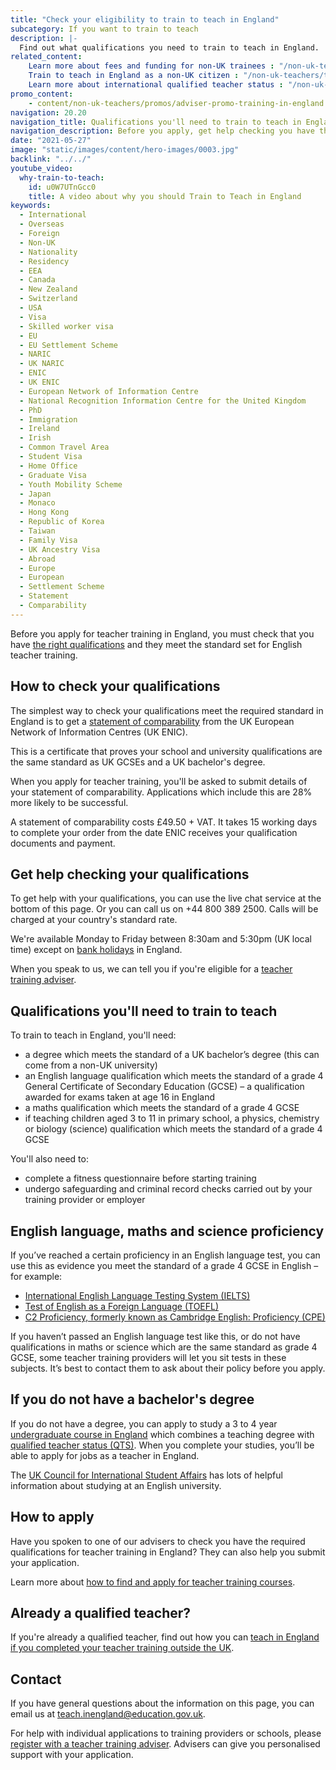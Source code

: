 ```yaml
---
title: "Check your eligibility to train to teach in England"
subcategory: If you want to train to teach
description: |-
  Find out what qualifications you need to train to teach in England. 
related_content:
    Learn more about fees and funding for non-UK trainees : "/non-uk-teachers/fees-and-funding-for-non-uk-trainees"
    Train to teach in England as a non-UK citizen : "/non-uk-teachers/train-to-teach-in-england-as-an-international-student"
    Learn more about international qualified teacher status : "/non-uk-teachers/international-qualified-teacher-status"
promo_content:
    - content/non-uk-teachers/promos/adviser-promo-training-in-england
navigation: 20.20
navigation_title: Qualifications you'll need to train to teach in England
navigation_description: Before you apply, get help checking you have the correct qualifications for English teacher training.
date: "2021-05-27"
image: "static/images/content/hero-images/0003.jpg"
backlink: "../../"
youtube_video:
  why-train-to-teach:
    id: u0W7UTnGcc0
    title: A video about why you should Train to Teach in England
keywords:
  - International
  - Overseas
  - Foreign
  - Non-UK
  - Nationality
  - Residency
  - EEA
  - Canada
  - New Zealand
  - Switzerland
  - USA
  - Visa
  - Skilled worker visa
  - EU
  - EU Settlement Scheme
  - NARIC
  - UK NARIC
  - ENIC
  - UK ENIC
  - European Network of Information Centre
  - National Recognition Information Centre for the United Kingdom
  - PhD
  - Immigration
  - Ireland
  - Irish
  - Common Travel Area
  - Student Visa
  - Home Office
  - Graduate Visa
  - Youth Mobility Scheme
  - Japan
  - Monaco
  - Hong Kong
  - Republic of Korea
  - Taiwan
  - Family Visa
  - UK Ancestry Visa
  - Abroad
  - Europe
  - European
  - Settlement Scheme
  - Statement
  - Comparability
---
```


Before you apply for teacher training in England, you must check that you have [the right qualifications](#qualifications-youll-need-to-train-to-teach) and they meet the standard set for English teacher training. 
 
## How to check your qualifications

The simplest way to check your qualifications meet the required standard in England is to get a [statement of comparability](https://enic.org.uk/Qualifications/SOC/Default.aspx) from the UK European Network of Information Centres (UK ENIC). 

This is a certificate that proves your school and university qualifications are the same standard as UK GCSEs and a UK bachelor's degree.

When you apply for teacher training, you'll be asked to submit details of your statement of comparability. Applications which include this are 28% more likely to be successful. 

A statement of comparability costs £49.50 + VAT. It takes 15 working days to complete your order from the date ENIC receives your qualification documents and payment.

## Get help checking your qualifications

To get help with your qualifications, you can use the live chat service at the bottom of this page. Or you can call us on +44 800 389 2500. Calls will be charged at your country's standard rate.

We're available Monday to Friday between 8:30am and 5:30pm (UK local time) except on [bank holidays](https://www.gov.uk/bank-holidays) in England. 

When you speak to us, we can tell you if you're eligible for a [teacher training adviser](/teacher-training-advisers). 


## Qualifications you'll need to train to teach

To train to teach in England, you'll need:

* a degree which meets the standard of a UK bachelor’s degree (this can come from a non-UK university)
* an English language qualification which meets the standard of a grade 4 General Certificate of Secondary Education (GCSE) – a qualification awarded for exams taken at age 16 in England
* a maths qualification which meets the standard of a grade 4 GCSE
* if teaching children aged 3 to 11 in primary school, a physics, chemistry or biology (science) qualification which meets the standard of a grade 4 GCSE

You'll also need to:

* complete a fitness questionnaire before starting training
* undergo safeguarding and criminal record checks carried out by your training provider or employer

## English language, maths and science proficiency

If you’ve reached a certain proficiency in an English language test, you can use this as evidence you meet the standard of a grade 4 GCSE in English – for example: 

* [International English Language Testing System (IELTS)](https://www.ielts.org/)
* [Test of English as a Foreign Language (TOEFL)](https://www.ets.org/toefl)
* [C2 Proficiency, formerly known as Cambridge English: Proficiency (CPE)](https://www.cambridgeenglish.org/exams-and-tests/proficiency/)  

If you haven’t passed an English language test like this, or do not have qualifications in maths or science which are the same standard as grade 4 GCSE, some teacher training providers will let you sit tests in these subjects. It’s best to contact them to ask about their policy before you apply. 

## If you do not have a bachelor's degree

If you do not have a degree, you can apply to study a 3 to 4 year [undergraduate course in England](https://www.ucas.com/postgraduate/teacher-training/applying-teacher-training/find-teacher-training-programmes) which combines a teaching degree with [qualified teacher status (QTS)](https://www.gov.uk/guidance/qualified-teacher-status-qts). When you complete your studies, you’ll be able to apply for jobs as a teacher in England.

The [UK Council for International Student Affairs](https://www.ukcisa.org.uk/) has lots of helpful information about studying at an English university.

## How to apply

Have you spoken to one of our advisers to check you have the required qualifications for teacher training in England? They can also help you submit your application. 

Learn more about [how to find and apply for teacher training courses](/non-uk-teachers/train-to-teach-in-england-as-an-international-student#find-and-apply-for-teacher-training-courses).

## Already a qualified teacher?

If you're already a qualified teacher, find out how you can [teach in England if you completed your teacher training outside the UK](/non-uk-teachers/teach-in-england-if-you-trained-overseas).

## Contact

If you have general questions about the information on this page, you can email us at teach.inengland@education.gov.uk.

For help with individual applications to training providers or schools, please [register with a teacher training adviser](/teacher-training-adviser/sign_up/identity). Advisers can give you personalised support with your application.
